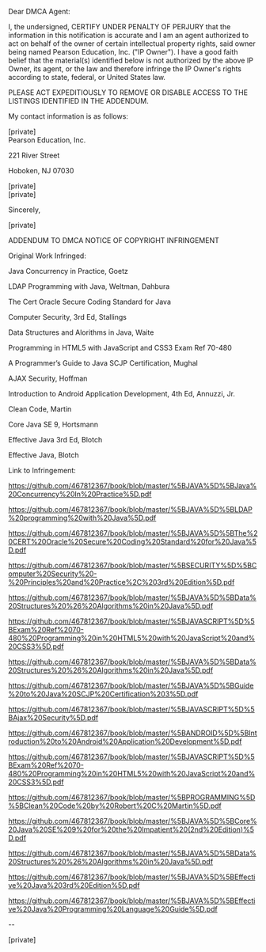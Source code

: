 Dear DMCA Agent:  
  
   
  
I, the undersigned, CERTIFY UNDER PENALTY OF PERJURY that the information in this notification is accurate and I am an agent authorized to act on behalf of the owner of certain intellectual property rights, said owner being named Pearson Education, Inc. ("IP Owner"). I have a good faith belief that the material(s) identified below is not authorized by the above IP Owner, its agent, or the law and therefore infringe the IP Owner's rights according to state, federal, or United States law.  
  
   
  
PLEASE ACT EXPEDITIOUSLY TO REMOVE OR DISABLE ACCESS TO THE LISTINGS IDENTIFIED IN THE ADDENDUM.  
  
   
  
My contact information is as follows:  
  
   
  
[private]    
Pearson Education, Inc.  
  
221 River Street  
  
Hoboken, NJ 07030  
  
[private]  
[private]  
  
   
  
Sincerely,  
  
   
  
[private]    
   
  
ADDENDUM TO DMCA NOTICE OF COPYRIGHT INFRINGEMENT  
  
   
  
Original Work Infringed:  
  
Java Concurrency in Practice, Goetz  
  
LDAP Programming with Java, Weltman, Dahbura  
  
The Cert Oracle Secure Coding Standard for Java  
  
Computer Security, 3rd Ed, Stallings  
  
Data Structures and Alorithms in Java, Waite  
  
Programming in HTML5 with JavaScript and CSS3 Exam Ref 70-480  
  
A Programmer’s Guide to Java SCJP Certification, Mughal  
  
AJAX Security, Hoffman  
  
Introduction to Android Application Development, 4th Ed, Annuzzi, Jr.  
  
Clean Code, Martin  
  
Core Java SE 9, Hortsmann  
  
Effective Java 3rd Ed, Blotch  
  
Effective Java, Blotch  
  
   
  
Link to Infringement:  
  
   
  
https://github.com/467812367/book/blob/master/%5BJAVA%5D%5BJava%20Concurrency%20In%20Practice%5D.pdf  
  
https://github.com/467812367/book/blob/master/%5BJAVA%5D%5BLDAP%20programming%20with%20Java%5D.pdf  
  
https://github.com/467812367/book/blob/master/%5BJAVA%5D%5BThe%20CERT%20Oracle%20Secure%20Coding%20Standard%20for%20Java%5D.pdf  
  
https://github.com/467812367/book/blob/master/%5BSECURITY%5D%5BComputer%20Security%20-%20Principles%20and%20Practice%2C%203rd%20Edition%5D.pdf  
  
https://github.com/467812367/book/blob/master/%5BJAVA%5D%5BData%20Structures%20%26%20Algorithms%20in%20Java%5D.pdf  
  
https://github.com/467812367/book/blob/master/%5BJAVASCRIPT%5D%5BExam%20Ref%2070-480%20Programming%20in%20HTML5%20with%20JavaScript%20and%20CSS3%5D.pdf  
  
https://github.com/467812367/book/blob/master/%5BJAVA%5D%5BData%20Structures%20%26%20Algorithms%20in%20Java%5D.pdf  
  
https://github.com/467812367/book/blob/master/%5BJAVA%5D%5BGuide%20to%20Java%20SCJP%20Certification%203%5D.pdf  
  
https://github.com/467812367/book/blob/master/%5BJAVASCRIPT%5D%5BAjax%20Security%5D.pdf  
  
https://github.com/467812367/book/blob/master/%5BANDROID%5D%5BIntroduction%20to%20Android%20Application%20Development%5D.pdf  
  
https://github.com/467812367/book/blob/master/%5BJAVASCRIPT%5D%5BExam%20Ref%2070-480%20Programming%20in%20HTML5%20with%20JavaScript%20and%20CSS3%5D.pdf  
  
https://github.com/467812367/book/blob/master/%5BPROGRAMMING%5D%5BClean%20Code%20by%20Robert%20C%20Martin%5D.pdf  
  
https://github.com/467812367/book/blob/master/%5BJAVA%5D%5BCore%20Java%20SE%209%20for%20the%20Impatient%20(2nd%20Edition)%5D.pdf  
  
https://github.com/467812367/book/blob/master/%5BJAVA%5D%5BData%20Structures%20%26%20Algorithms%20in%20Java%5D.pdf  
  
https://github.com/467812367/book/blob/master/%5BJAVA%5D%5BEffective%20Java%203rd%20Edition%5D.pdf  
  
https://github.com/467812367/book/blob/master/%5BJAVA%5D%5BEffective%20Java%20Programming%20Language%20Guide%5D.pdf  
  
   
  
   
  
   
  
--  
  
   
  
[private]  
